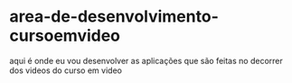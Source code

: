 # area-de-desenvolvimento-cursoemvideo
 aqui é onde eu vou desenvolver as aplicações que são feitas no decorrer dos videos do curso em video
